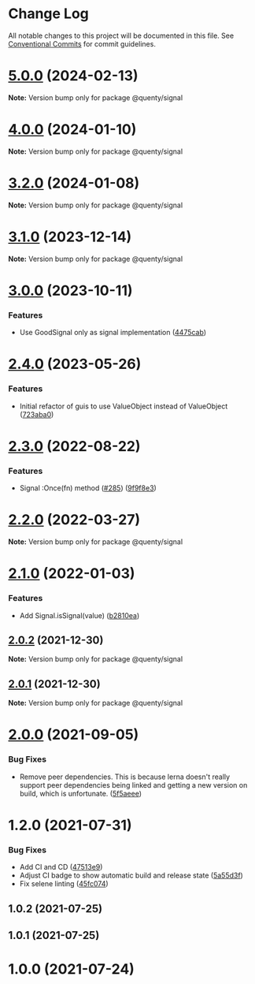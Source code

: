 # Change Log

All notable changes to this project will be documented in this file.
See [Conventional Commits](https://conventionalcommits.org) for commit guidelines.

# [5.0.0](https://github.com/Quenty/NevermoreEngine/compare/@quenty/signal@4.0.0...@quenty/signal@5.0.0) (2024-02-13)

**Note:** Version bump only for package @quenty/signal





# [4.0.0](https://github.com/Quenty/NevermoreEngine/compare/@quenty/signal@3.2.0...@quenty/signal@4.0.0) (2024-01-10)

**Note:** Version bump only for package @quenty/signal





# [3.2.0](https://github.com/Quenty/NevermoreEngine/compare/@quenty/signal@3.1.0...@quenty/signal@3.2.0) (2024-01-08)

**Note:** Version bump only for package @quenty/signal





# [3.1.0](https://github.com/Quenty/NevermoreEngine/compare/@quenty/signal@3.0.0...@quenty/signal@3.1.0) (2023-12-14)

**Note:** Version bump only for package @quenty/signal





# [3.0.0](https://github.com/Quenty/NevermoreEngine/compare/@quenty/signal@2.4.0...@quenty/signal@3.0.0) (2023-10-11)


### Features

* Use GoodSignal only as signal implementation ([4475cab](https://github.com/Quenty/NevermoreEngine/commit/4475cab448564a8cf8e51902e30f5c486bf49ac3))





# [2.4.0](https://github.com/Quenty/NevermoreEngine/compare/@quenty/signal@2.3.0...@quenty/signal@2.4.0) (2023-05-26)


### Features

* Initial refactor of guis to use ValueObject instead of ValueObject ([723aba0](https://github.com/Quenty/NevermoreEngine/commit/723aba0208cae7e06c9d8bf2d8f0092d042d70ea))





# [2.3.0](https://github.com/Quenty/NevermoreEngine/compare/@quenty/signal@2.2.0...@quenty/signal@2.3.0) (2022-08-22)


### Features

* Signal :Once(fn) method ([#285](https://github.com/Quenty/NevermoreEngine/issues/285)) ([9f9f8e3](https://github.com/Quenty/NevermoreEngine/commit/9f9f8e3f0d50f73392271011aa3a37f137ae03fb))





# [2.2.0](https://github.com/Quenty/NevermoreEngine/compare/@quenty/signal@2.1.0...@quenty/signal@2.2.0) (2022-03-27)

**Note:** Version bump only for package @quenty/signal





# [2.1.0](https://github.com/Quenty/NevermoreEngine/compare/@quenty/signal@2.0.2...@quenty/signal@2.1.0) (2022-01-03)


### Features

* Add Signal.isSignal(value) ([b2810ea](https://github.com/Quenty/NevermoreEngine/commit/b2810ea593223a9fe220f5e475221683d837fe9d))





## [2.0.2](https://github.com/Quenty/NevermoreEngine/compare/@quenty/signal@2.0.1...@quenty/signal@2.0.2) (2021-12-30)

**Note:** Version bump only for package @quenty/signal





## [2.0.1](https://github.com/Quenty/NevermoreEngine/compare/@quenty/signal@2.0.0...@quenty/signal@2.0.1) (2021-12-30)

**Note:** Version bump only for package @quenty/signal





# [2.0.0](https://github.com/Quenty/NevermoreEngine/compare/@quenty/signal@1.2.0...@quenty/signal@2.0.0) (2021-09-05)


### Bug Fixes

* Remove peer dependencies. This is because lerna doesn't really support peer dependencies being linked and getting a new version on build, which is unfortunate. ([5f5aeee](https://github.com/Quenty/NevermoreEngine/commit/5f5aeeea8de9975435309e53679f0ef7064f9dd0))





# 1.2.0 (2021-07-31)


### Bug Fixes

* Add CI and CD ([47513e9](https://github.com/Quenty/NevermoreEngine/commit/47513e9b568162707534af132396dd8756947dd3))
* Adjust CI badge to show automatic build and release state ([5a55d3f](https://github.com/Quenty/NevermoreEngine/commit/5a55d3f19bf8d66a760d67da9b56ed47fab74656))
* Fix selene linting ([45fc074](https://github.com/Quenty/NevermoreEngine/commit/45fc07489ee59127ac6582689f19a0e87c1e5b5a))



## 1.0.2 (2021-07-25)



## 1.0.1 (2021-07-25)



# 1.0.0 (2021-07-24)
